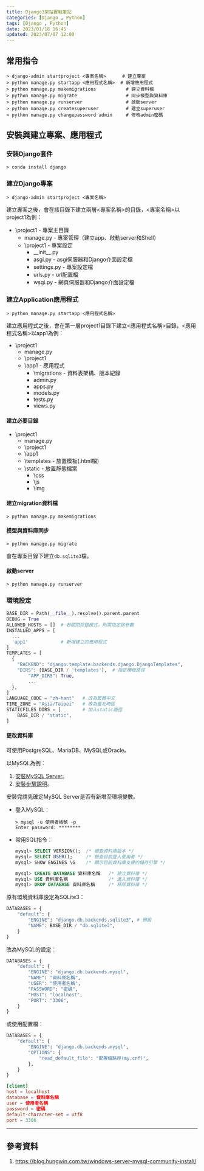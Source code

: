 ```yaml
---
title: Django3架站實戰筆記
categories: [Django , Python]
tags: [Django , Python]
date: 2023/01/18 16:45
updated: 2023/07/07 12:00
---
```


## 常用指令

```console
> django-admin startproject <專案名稱>      # 建立專案
> python manage.py startapp <應用程式名稱>  # 新增應用程式
> python manage.py makemigrations           # 建立資料檔
> python manage.py migrate                  # 同步模型與資料庫
> python manage.py runserver                # 啟動server
> python manage.py createsuperuser          # 建立superuser
> python manage.py changepassword admin     # 修改admin密碼
```

## 安裝與建立專案、應用程式

### 安裝Django套件

```console
> conda install django
```

### 建立Django專案

```console
> django-admin startproject <專案名稱>
```

建立專案之後，會在該目錄下建立兩層<專案名稱>的目錄，<專案名稱>以project1為例：

- \project1 - 專案主目錄
  - manage.py - 專案管理（建立app、啟動server和Shell）
  - \project1 - 專案設定
    - \_\_init\_\_.py
    - asgi.py - asgi伺服器和Django介面設定檔
    - settings.py - 專案設定檔
    - urls.py - url配置檔
    - wsgi.py - 網頁伺服器和Django介面設定檔

### 建立Application應用程式

```console
> python manage.py startapp <應用程式名稱>
```

建立應用程式之後，會在第一層project1目錄下建立<應用程式名稱>目錄，<應用程式名稱>以app1為例：

- \project1
  - manage.py
  - \project1
  - \app1 - 應用程式
    - \migrations - 資料表架構、版本紀錄
    - admin.py
    - apps.py
    - models.py
    - tests.py
    - views.py

#### 建立必要目錄

- \project1
  - manage.py
  - \project1
  - \app1
  - \templates - 放置模板(.html檔)
  - \static - 放置靜態檔案
    - \css
    - \js
    - \img

#### 建立migration資料檔

```console
> python manage.py makemigrations
```

#### 模型與資料庫同步

```console
> python manage.py migrate
```

會在專案目錄下建立`db.sqlite3`檔。

#### 啟動server

```console
> python manage.py runserver
```

### 環境設定

```python
BASE_DIR = Path(__file__).resolve().parent.parent
DEBUG = True
ALLOWED_HOSTS = []  # 若關閉除錯模式，則需指定該參數
INSTALLED_APPS = [
  ...
  'app1'            # 新增建立的應用程式
]
TEMPLATES = [
  {
    "BACKEND": "django.template.backends.django.DjangoTemplates",
    "DIRS": [BASE_DIR / 'templates'],  # 指定模板路徑
        "APP_DIRS": True,
        ...
  },
]
LANGUAGE_CODE = "zh-hant"   # 改為繁體中文
TIME_ZONE = "Asia/Taipei"   # 改為臺北時區
STATICFILES_DIRS = [        # 加入static路徑
    BASE_DIR / "static",
]
```

#### 更改資料庫

可使用PostgreSQL、MariaDB、MySQL或Oracle。

以MySQL為例：

1. [安裝MySQL Server](https://dev.mysql.com/downloads/mysql/)。
2. [安裝步驟說明](https://blog.hungwin.com.tw/windows-server-mysql-community-install/)。

安裝完請先確定MySQL Server是否有新增至環境變數。

- 登入MySQL：

  ```console
  > mysql -u 使用者帳號 -p
  Enter password: ********
  ```

- 常用SQL指令：

  ```sql
  mysql> SELECT VERSION();  /* 檢查資料庫版本 */
  mysql> SELECT USER();     /* 檢查目前登入使用者 */
  mysql> SHOW ENGINES \G    /* 顯示目前資料庫支援的儲存引擎 */

  mysql> CREATE DATABASE 資料庫名稱   /* 建立資料庫 */
  mysql> USE 資料庫名稱               /* 進入資料庫 */
  mysql> DROP DATABASE 資料庫名稱     /* 移除資料庫 */
  ```

原有環境資料庫設定為SQLite3：

```python
DATABASES = {
    "default": {
        "ENGINE": "django.db.backends.sqlite3", # 預設
        "NAME": BASE_DIR / "db.sqlite3",
    }
}
```

改為MySQL的設定：

```python
DATABASES = {
    "default": {
        "ENGINE": "django.db.backends.mysql",
        "NAME": "資料庫名稱",
        "USER": "使用者名稱",
        "PASSWORD": "密碼",
        "HOST": "localhost",
        "PORT": "3306",
    }
}
```

或使用配置檔：

```python
DATABASES = {
    "default": {
        "ENGINE": "django.db.backends.mysql",
        "OPTIONS": {
            "read_default_file": "配置檔路徑(my.cnf)",
        },
    }
}
```

```my.cnf
[client]
host = localhost
database = 資料庫名稱
user = 使用者名稱
password = 密碼
default-character-set = utf8
port = 3306
```

---

## 參考資料

1. <https://blog.hungwin.com.tw/windows-server-mysql-community-install/>
